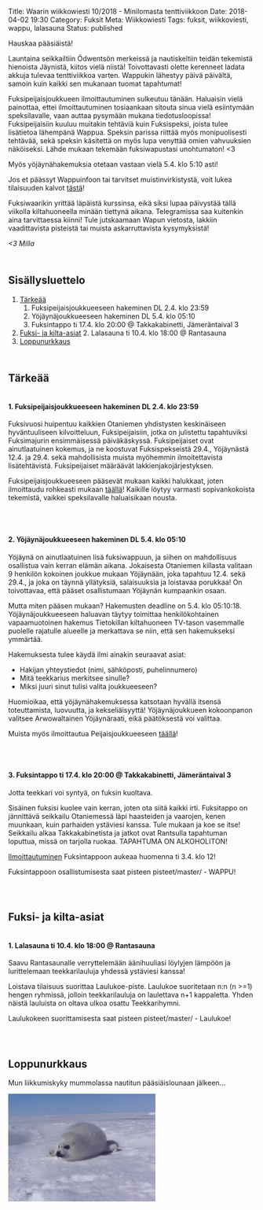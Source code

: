 Title: Waarin wiikkowiesti 10/2018 - Minilomasta tenttiviikkoon
Date: 2018-04-02 19:30
Category: Fuksit
Meta: Wiikkowiesti
Tags: fuksit, wiikkoviesti, wappu, lalasauna
Status: published

Hauskaa pääsiäistä!

Launtaina seikkailtiin Ödwentsön merkeissä ja nautiskeltiin teidän tekemistä hienoista Jäynistä, kiitos vielä niistä! Toivottavasti olette kerenneet ladata akkuja tulevaa tenttiviikkoa varten. Wappukin lähestyy päivä päivältä, samoin kuin kaikki sen mukanaan tuomat tapahtumat!

Fuksipeijaisjoukkueen ilmoittautuminen sulkeutuu tänään. Haluaisin vielä painottaa, ettei ilmoittautuminen tosiaankaan sitouta sinua vielä esiintymään speksilavalle, vaan auttaa pysymään mukana tiedotusloopissa! Fuksipeijaisiin kuuluu muitakin tehtäviä kuin Fuksispeksi, joista tulee lisätietoa lähempänä Wappua. Speksin parissa riittää myös monipuolisesti tehtävää, sekä speksin käsitettä on myös lupa venyttää omien vahvuuksien näköiseksi. Lähde mukaan tekemään fuksiwapustasi unohtumaton! <3

Myös yöjäynähakemuksia otetaan vastaan vielä 5.4. klo 5:10 asti!

Jos et päässyt Wappuinfoon tai tarvitset muistinvirkistystä, voit lukea tilaisuuden kalvot [tästä](https://docs.google.com/presentation/d/1RUZhpv0cHVqpZI-CqnrDeC7HtY9Kyxr4R1e25ieafMI/edit?usp=sharing)! 

Fuksiwaarikin yrittää läpäistä kurssinsa, eikä siksi lupaa päivystää tällä viikolla kiltahuoneella minään tiettynä aikana. Telegramissa saa kuitenkin aina tarvittaessa kiinni! Tule jutskaamaan Wapun vietosta, lakkiin vaadittavista pisteistä tai muista askarruttavista kysymyksistä!

<em>&lt;3 Milla</em>

<h2><div id="contents" class="small box">&nbsp;</div>Sisällysluettelo</h2>

1. <a href="#tarkeaa">Tärkeää</a>
    1. Fuksipeijaisjoukkueeseen hakeminen DL 2.4. klo 23:59
    2. Yöjäynäjoukkueeseen hakeminen DL 5.4. klo 05:10
    3. Fuksintappo ti 17.4. klo 20:00 @ Takkakabinetti, Jämeräntaival 3
2. <a href="#fktapahtumat">Fuksi- ja kilta-asiat</a>
    2. Lalasauna ti 10.4. klo 18:00 @ Rantasauna
3. <a href="#lopetus">Loppunurkkaus</a>

<h2><div id="tarkeaa" class="small box">&nbsp;</div>Tärkeää</h2>

<h4><div class="box leima">&nbsp;</div>1. Fuksipeijaisjoukkueeseen hakeminen DL 2.4. klo 23:59</h4>

Fuksivuosi huipentuu kaikkien Otaniemen yhdistysten keskinäiseen hyväntuuliseen kilvoitteluun, Fuksipeijaisiin, jotka on julistettu tapahtuviksi Fuksimajurin ensimmäisessä päiväkäskyssä. Fuksipeijaiset ovat ainutlaatuinen kokemus, ja ne koostuvat Fuksispekseistä 29.4., Yöjäynästä 12.4. ja 29.4. sekä mahdollisista muista myöhemmin ilmoitettavista lisätehtävistä. Fuksipeijaiset määräävät lakkienjakojärjestyksen.

Fuksipeijaisjoukkueeseen pääsevät mukaan kaikki halukkaat, joten ilmoittaudu rohkeasti mukaan [täällä](https://tietokilta.fi/tapahtumat/ilmot/fuksipeijaiset18)! Kaikille löytyy varmasti sopivankokoista tekemistä, vaikkei speksilavalle haluaisikaan nousta.

<br/>

<h4><div class="box leima">&nbsp;</div>2. Yöjäynäjoukkueeseen hakeminen DL 5.4. klo 05:10</h4>

Yöjäynä on ainutlaatuinen lisä fuksiwappuun, ja siihen on mahdollisuus osallistua vain kerran elämän aikana. Jokaisesta Otaniemen killasta valitaan 9 henkilön kokoinen joukkue mukaan Yöjäynään, joka tapahtuu 12.4. sekä 29.4., ja joka on täynnä yllätyksiä, salaisuuksia ja loistavaa porukkaa! On toivottavaa, että pääset osallistumaan Yöjäynän kumpaankin osaan.

Mutta miten pääsen mukaan?
Hakemusten deadline on 5.4. klo 05:10:18. Yöjäynäjoukkueeseen haluavan täytyy toimittaa henkilökohtainen vapaamuotoinen hakemus Tietokillan kiltahuoneen TV-tason vasemmalle puolelle rajatulle alueelle ja merkattava se niin, että sen hakemukseksi ymmärtää.

Hakemuksesta tulee käydä ilmi ainakin seuraavat asiat:

* Hakijan yhteystiedot (nimi, sähköposti, puhelinnumero)
* Mitä teekkarius merkitsee sinulle?
* Miksi juuri sinut tulisi valita joukkueeseen?

Huomioikaa, että yöjäynähakemuksessa katsotaan hyvällä itsensä toteuttamista, luovuutta, ja kekseliäisyyttä! Yöjäynäjoukkueen kokoonpanon valitsee Arwowaltainen Yöjäynäraati, eikä päätöksestä voi valittaa.

Muista myös ilmoittautua Peijaisjoukkueeseen [täällä](https://tietokilta.fi/tapahtumat/ilmot/fuksipeijaiset18)!

<br/>

<h4><div class="box leima">&nbsp;</div>3. Fuksintappo ti 17.4. klo 20:00 @ Takkakabinetti, Jämeräntaival 3</h4>

Jotta teekkari voi syntyä, on fuksin kuoltava.

Sisäinen fuksisi kuolee vain kerran, joten ota siitä kaikki irti. Fuksitappo on jännittävä seikkailu Otaniemessä läpi haasteiden ja vaarojen, kenen muunkaan, kuin parhaiden ystäviesi kanssa. Tule mukaan ja koe se itse! Seikkailu alkaa Takkakabinetista ja jatkot ovat Rantsulla tapahtuman loputtua, missä on tarjolla ruokaa. 
TAPAHTUMA ON ALKOHOLITON!

[Ilmoittautuminen](https://ilmo.prodeko.org/fi/630) Fuksintappoon aukeaa huomenna ti 3.4. klo 12!

<div class="piste master">Fuksintappoon osallistumisesta saat pisteen pisteet/master/ - WAPPU!</div>

<br/>

<h2><div id="fktapahtumat" class="small box">&nbsp;</div>Fuksi- ja kilta-asiat</h2>

<h4><div class="box leima">&nbsp;</div>1. Lalasauna ti 10.4. klo 18:00 @ Rantasauna</h4>

Saavu Rantasaunalle verryttelemään äänihuuliasi löylyjen lämpöön ja lurittelemaan teekkarilauluja yhdessä ystäviesi kanssa!

Loistava tilaisuus suorittaa Laulukoe-piste. Laulukoe suoritetaan n:n (n >=1) hengen ryhmissä, jolloin teekkarilauluja on laulettava n+1 kappaletta. Yhden näistä lauluista on oltava ulkoa osattu Teekkarihymni.

<div class="piste master">Laulukokeen suorittamisesta saat pisteen pisteet/master/ - Laulukoe!</div>

<br/>

<h2><div id="lopetus" class="small box">&nbsp;</div>Loppunurkkaus</h2>

Mun liikkumiskyky mummolassa nautitun pääsiäislounaan jälkeen...

<img src="img/20/kuutti.gif" title="pääsiäiskuutti" style="width: 300px;" alt="none"/>

<br/>
